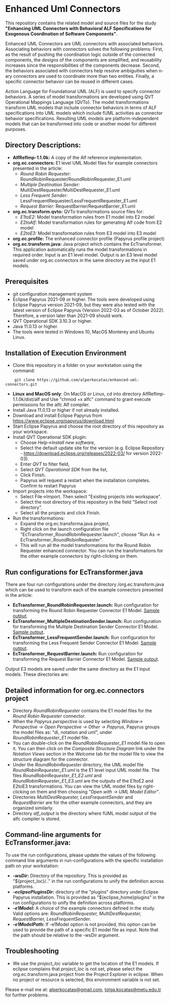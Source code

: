 # Enhanced Uml Connectors

This repository contains the related model and source files for the study **"Enhancing UML Connectors with Behavioral ALF Specifications for Exogenous Coordination of Software Components"**. 

Enhanced UML Connectors are UML connectors with associated behaviors. Associating behaviors with connectors solves the following problems: First, as the result of pushing the coordination logic outside of the connected components, the designs of the components are simplified, and reusability increases since the responsibilities of the components decrease. Second, the behaviors associated with connectors help resolve ambiguities when n-ary connectors are used to coordinate more than two entities. Finally, a specific connector behavior can be reused in different cases.

Action Language for Foundational UML (ALF) is used to specify connector behaviors. A series of model transformations are developed using QVT Operational Mappings Language (QVTo). The model transformations transform UML models that include connector behaviors in terms of ALF specifications into UML models which include fUML activities as connector behavior specifications. Resulting UML models are platform-independent models that can be transformed into code or another model for different purposes. 

## Directory Descriptions: 
- **AlfRefImp-1.1.0k:** A copy of the Alf reference implementation. 
- **org.ec.connectors:** E1 level UML Model files for example connectors presented in the article: 
  - *Round Robin Requester:* RoundRobinRequester/RoundRobinRequester_E1.uml
  - *Multiple Destination Sender:* MultiDestRequester/MultiDestRequester_E1.uml
  - *Less Frequent Sender:* LessFrequentRequester/LessFrequentRequester_E1.uml
  - *Request Barrier:* RequestBarrier/RequestBarrier_E1.uml
- **org.ec.transform.qvto:** QVTo transformations source files for: 
  - *E1toE2:* Model transformation rules from E1 model into E2 model
  - *E2toAlf:* Model transformation rules for generating Alf code from E2 model
  - *E2toE3:* Model transformation rules from E3 model into E3 model
- **org.ec.profile:** The enhanced connector profile (Papyrus profile project)
- **org.ec.transform.java:** Java project which contains the EcTransformer. This application automatically runs the model transformations in required order. Input is an E1 level model. Output is an E3 level model saved under org.ec.connectors in the same directory as the input E1 models. 

## Prerequisites
- git configuration management system
- Eclipse Papyrus 2021-09 or higher. The tools were developed using Eclipse Papyrus version 2021-09, but they were also tested with the latest version of Eclipse Papyrus (Version 2022-03 as of October 2022). Therefore, a version later than 2021-09 should work. 
- QVT Operational SDK 3.10.3 or higher. 
- Java 11.0.13 or higher. 
- The tools were tested in Windows 10, MacOS Monterey and Ubuntu Linux. 

## Installation of Execution Environment
- Clone this repository in a folder on your workstation using the command: 
```
    git clone https://github.com/alperkocatas/enhanced-uml-connectors.git
```
- **Linux and MacOS only**: On MacOS or Linux, cd into directory AlfRefImp-1.1.0k/dist/alf and Use "chmod +x alfc" command to grant execute permissions for the alfc Alf compiler. 
- Install Java 11.0.13 or higher if not already installed. 
- Download and install Eclipse Papyrus from https://www.eclipse.org/papyrus/download.html
- Start Eclipse Papyrus and choose the root directory of this repository as your workspace. 
- Install QVT Operational SDK plugin: 
  - Choose *Help->Install new software*, 
  - Select the default update site for the version (e.g. Eclipse Repository - https://download.eclipse.org/releases/2022-03/ for version 2022-03). 
  - Enter *QVT* to filter field, 
  - Select *QVT Operational SDK* from the list, 
  - Click Finish. 
  - Papyrus will request a restart when the installation completes. Confirm to restart Papyrus
- Import projects into the workspace: 
  - Select File->Import. Then select "Existing projects into workspace". 
  - Select the root directory of this repository in the field "Select root directory". 
  - Select all the projects and click Finish. 
- Run the transformations:
  - Expand the org.ec.transforma.java project, 
  - Right click on the launch configuration file "EcTransformer_RoundRobinRequester.launch", choose "Run As -> EcTransformer_RoundRobinRequester". 
  - This will run all the model transformations for the Round Robin Requester enhanced connector. You can run the transformations for the other example connectors by right-clicking on them.

## Run configurations for EcTransformer.java
There are four run configurations under the directory /org.ec.transform.java which can be used to transform each of the example connectors presented in the article: 
- **EcTransformer_RoundRobinRequester.launch:** Run configuration for transforming the Round Robin Requester Connector E1 Model. [Sample output](https://github.com/alperkocatas/enhanced-uml-connectors/blob/main/ExampleOutput_RoundRobinRequester.md).
- **EcTransformer_MultipleDestinationSender.launch:** Run configuration for transforming the Multiple Destination Sender Connector E1 Model.  [Sample output](https://github.com/alperkocatas/enhanced-uml-connectors/blob/main/ExampleOutput_MultipleDestinationSender.md).
- **EcTransformer_LessFrequentSender.launch:** Run configuration for transforming the Less Frequent Sender Connector E1 Model. [Sample output](https://github.com/alperkocatas/enhanced-uml-connectors/blob/main/ExampleOutput_LessFrequentSender.md).
- **EcTransformer_RequestBarrier.launch:** Run configuration for transforming the Request Barrier Connector E1 Model. [Sample output](https://github.com/alperkocatas/enhanced-uml-connectors/blob/main/ExampleOutput_RequestBarrier.md).

Output E3 models are saved under the same directory as the E1 input models. These directories are: 

## Detailed information for org.ec.connectors project
- Directory *RoundRobinRequester* contains the E1 model files for the *Round Robin Requester* connector. 
- When the *Papyrus perspective* is used by selecting *Window-> Perspective -> Open Perspective -> Other -> Papyrus*, Papyrus groups the model files as: "di, notation and uml", under *RoundRobinRequester_E1* model file. 
- You can double-click on the *RoundRobinRequester_E1* model file to open it. You can then click on the *Composite Structure Diagram* link under the *Notation Views* section in the *Welcome* tab for the model file to view the structure diagram for the connector. 
- Under the *RoundRobinRequester* directory, the UML model file *RoundRobinRequester_E1.uml* is the E1 level input UML model file. The files *RoundRobinRequester_E1_E2.uml* and *RoundRobinRequester_E1_E3.uml* are the outputs of the E1toE2 and E2toE3 transformations. You can view the UML model files by right-clicking on them and then choosing *"Open with -> UML Model Editor"*. 
- Directories *MultiDestRequester, LessFrequentSender* and *RequestBarrier* are for the other example connectors, and they are organized similarly. 
- Directory *alf_output* is the directory where fUML model output of the alfc compiler is stored. 


## Command-line arguments for EcTransformer.java: 
To use the run configurations, please update the values of the following command line arguments in run-configurations with the specific installation path on your workstation: 
- ***-wsDir:*** Directory of the repository. This is provided as "${project_loc}/.." in the run configurations to unify the definition across platforms. 
- ***-eclipsePluginsDir:*** directory of the "plugins" directory under Eclipse Papyrus installation. This is provided as "${eclipse_home}plugins" in the run configurations to unify the definition across platforms. 
- ***-e1Model:*** A choice of the example connectors defined in the study. Valid options are: *RoundRobinRequester, MultiDestRequester, RequestBarrier, LessFrequentSender.*
- ***-e1ModelPath:*** If -e1Model option is not provided, this option can be used to provide the path of a specific E1 model file as input. Note that the path should be relative to the -wsDir argument. 


## Troubleshooting
- We use the *project_loc* variable to get the location of the E1 models. If eclipse complains that *project_loc* is not set, please select the org.ec.transform.java project from the Project Explorer in eclipse. When no project or resource is selected, this environment variable is not set. 

Please e-mail me at: alperkocatas@gmail.com, tolga.kocatas@metu.edu.tr for further problems. 
